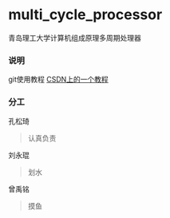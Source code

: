 # multi_cycle_processor
青岛理工大学计算机组成原理多周期处理器
### 说明
git使用教程 [CSDN上的一个教程](https://blog.csdn.net/BADAO_LIUMANG_QIZHI/article/details/84297048?utm_medium=distribute.pc_relevant.none-task-blog-BlogCommendFromMachineLearnPai2-2.control&depth_1-utm_source=distribute.pc_relevant.none-task-blog-BlogCommendFromMachineLearnPai2-2.control)

### 分工
孔松琦  
>认真负责  

刘永琨  
>划水  

曾禹铭  
>摸鱼  


